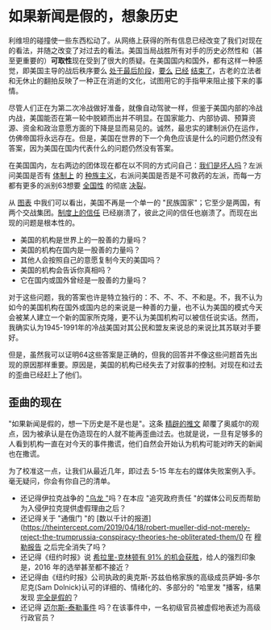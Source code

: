 # 如果新闻是假的，想象历史

利维坦的碰撞使一些东西松动了。从网络上获得的所有信息已经改变了我们对现在的看法，并随之改变了对过去的看法。美国当局战胜所有对手的历史必然性和（甚至更重要的）**可取性**现在受到了很大的质疑。在美国国内和国外，都有这样一种感觉，即美国主导的战后秩序要么 [处于最后阶段](https://thehill.com/opinion/finance/546209-american-decline-perception-or-reality/)，[要么](https://www.brookings.edu/blog/order-from-chaos/2022/03/08/chinas-choices-and-the-fate-of-the-post-post-cold-war-era/) [已经](https://twitter.com/EbrahimHashem/status/1521513940005670912) [结束了](https://twitter.com/ComfortablySmug/status/1387581097622581255)，古老的立法者和无休止的翻拍反映了一种正在消逝的文化，试图用它的手指甲来阻止接下来的事情。

尽管人们正在为第二次冷战做好准备，就像自动驾驶一样，但鉴于美国内部的冷战内战，美国能否在第一轮中脱颖而出并不明显。在国家能力、内部协调、预算资源、资金和政治意愿方面的下降是显而易见的。诚然，最忠实的建制派仍在运作，仿佛帝国将永远存在。但是，美国在世界的下一个角色应该是什么的问题仍然没有答案，因为美国在国内代表什么的问题仍然没有答案。

在美国国内，左右两边的团体现在都在以不同的方式问自己：[我们是坏人吗](https://www.youtube.com/watch?v=8JOpPNra4bw)？左派问美国是否有 [体制上](https://www.brookings.edu/blog/how-we-rise/2021/05/04/is-the-united-states-a-racist-country/) 的 [种族主义](https://www.nytimes.com/interactive/2018/03/27/upshot/reader-questions-about-race-gender-and-mobility.html)，右派问美国是否是不可救药的左派，而每一方都有更多的派别63想要 [全国性](https://davereaboi.substack.com/p/national-divorce-is-expensive-but) 的彻底 [决裂](https://nymag.com/intelligencer/2018/11/maybe-its-time-for-america-to-split-up.html)。

从 [图表](https://www.cjr.org/wp-content/uploads/2017/03/Twitter-Image-1.jpg) 中我们可以看出，美国不再是一个单一的 "民族国家"；它至少是两国，有两个交战集团。[制度上的信任](https://www.edelman.com/sites/g/files/aatuss191/files/2021-01/2021-edelman-trust-barometer.pdf) 已经崩溃了，彼此之间的信任也崩溃了。而现在出现的问题是根本性的。

* 美国的机构是世界上的一股善的力量吗？
* 美国的机构在国内是一股善的力量吗？
* 其他人会按照自己的意愿复制今天的美国吗？
* 美国的机构会告诉你真相吗？
* 它在国内或国外曾经是一股善的力量吗？

对于这些问题，我的答案也许是特立独行的：不、不、不、不和是。不，我不认为如今的美国机构在国外或国内总的来说是一种善的力量，也不认为美国的模式今天会被某人建立一个新的国家所克隆，更不认为美国机构可以被信任说实话。然而，我确实认为1945-1991年的冷战美国对其公民和盟友来说总的来说比其苏联对手要好。

但是，虽然我可以证明64这些答案是正确的，但我的回答并不像这些问题首先出现的原因那样重要。原因是，美国的机构已经失去了对叙事的控制。对现在和过去的歪曲已经赶上了他们。

## 歪曲的现在 

"如果新闻是假的，想一下历史是不是也是"。这条 [精辟的推文](https://twitter.com/naval/status/1322646025811554304) 颠覆了奥威尔的观点，因为被承认是在伪造现在的人就不能再歪曲过去。也就是说，一旦有足够多的人看到机构一直在对今天的事件撒谎，他们自然会开始认为机构可能对昨天的新闻也在撒谎。

为了校准这一点，让我们从最近几年，即过去 5-15 年左右的媒体失败案例入手。毫无疑问，你会有你自己的清单。

* 还记得伊拉克战争的 ["乌龙 "](https://www.theguardian.com/media/2004/may/26/pressandpublishing.usnews)吗？在本应 "追究政府责任 "的媒体公司反而帮助为入侵伊拉克提供虚假理由之后？
* 还记得关于 "通俄门 "的 [数以千计的报道](https://theintercept.com/2019/04/18/robert-mueller-did-not-merely-reject-the-trumprussia-conspiracy-theories-he-obliterated-them/0 在 [穆勒报告](https://www.rollingstone.com/politics/politics-features/taibbi-trump-russia-mueller-investigation-815060/) 之后完全消失了吗？
* 还记得《纽约时报》说 [希拉里-克林顿有 91% 的机会获胜](https://www.nytimes.com/newsgraphics/2016/10/18/presidential-forecast-updates/newsletter.html)，给人的强烈印象是，2016 年的选举甚至都不接近？
* 还记得由《纽约时报》公司执政的奥克斯-苏兹伯格家族的高级成员萨姆-多尔尼克(Sam Dolnick)认可的详细的、情绪化的、多部分的 "哈里发 "播客，结果发现 [完全是假的](https://www.bbc.com/news/world-us-canada-55375277)？
* 还记得 [迈尔斯-泰勒事件](https://www.washingtonpost.com/lifestyle/media/anonymous-miles-taylor-new-york-times-senior-official/2020/10/28/73634c0a-1959-11eb-82db-60b15c874105_story.html) 吗？在该事件中，一名初级官员被虚假地表述为高级行政官员？
